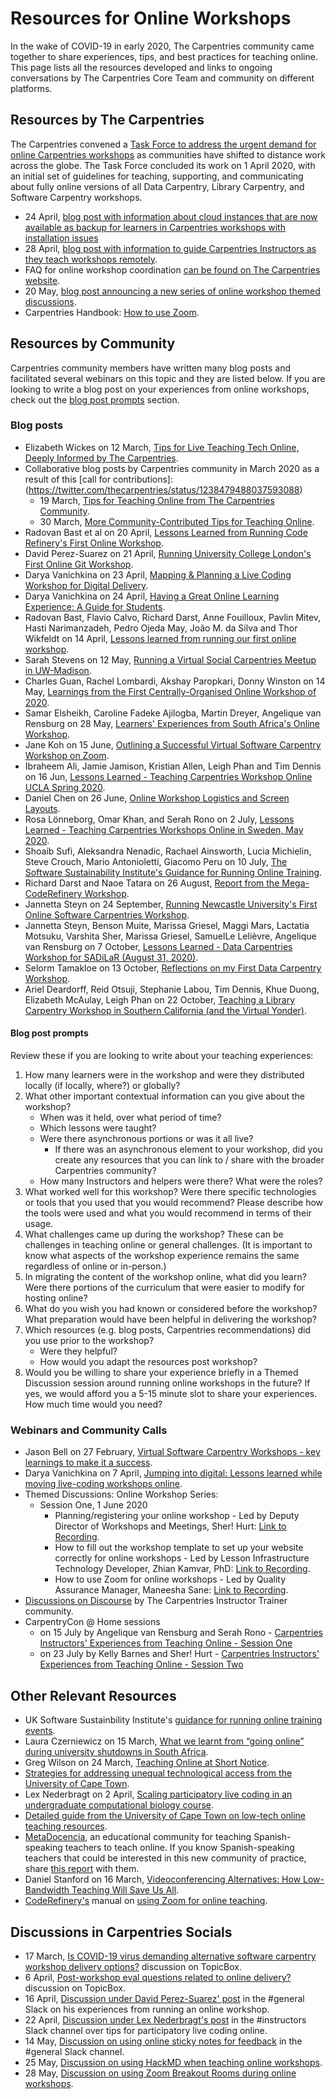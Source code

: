 # Resources for Online Workshops

In the wake of COVID-19 in early 2020, The Carpentries community came together to share experiences, tips, and best practices for teaching online. This page lists all the resources developed and links to ongoing conversations by The Carpentries Core Team and community on different platforms.

## Resources by The Carpentries

The Carpentries convened a [Task Force to address the urgent demand for online Carpentries workshops](https://github.com/carpentries/task-forces/blob/main/2020/COVID-19/COVID-19-charter.md) as communities have shifted to distance work across the globe. The Task Force concluded its work on 1 April 2020, with an initial set of guidelines for teaching, supporting, and communicating about fully online versions of all Data Carpentry, Library Carpentry, and Software Carpentry workshops.

- 24 April, [blog post with information about cloud instances that are now available as backup for learners in Carpentries workshops with installation issues](https://carpentries.org/blog/2020/04/scaffolds/)
- 28 April, [blog post with information to guide Carpentries Instructors as they teach workshops remotely](https://carpentries.org/blog/2020/04/instructor-updates-for-online-workshops/).
- FAQ for online workshop coordination [can be found on The Carpentries website](https://carpentries.org/workshops/workshops-faq/#online-workshops).
- 20 May, [blog post announcing a new series of online workshop themed discussions](https://carpentries.org/blog/2020/05/online-workshop-themed-discussions/).
- Carpentries Handbook: [How to use Zoom](/resources/communications/zoom_rooms.md).

## Resources by Community

Carpentries community members have written many blog posts and facilitated several webinars on this topic and they are listed below. If you are looking to write a blog post on your experiences from online workshops, check out the [blog post prompts](#blog-post-prompts) section.  

### Blog posts

- Elizabeth Wickes on 12 March, [Tips for Live Teaching Tech Online, Deeply Informed by The Carpentries](https://elizabethwickes.com/2020/03/12/tips-for-live-teaching-tech-online-deeply-informed-by-the-carpentries/).
- Collaborative blog posts by Carpentries community in March 2020 as a result of this [call for contributions]:(https://twitter.com/thecarpentries/status/1238479488037593088)
  - 19 March, [Tips for Teaching Online from The Carpentries Community](https://carpentries.org/blog/2020/03/tips-for-teaching-online/).
  - 30 March, [More Community-Contributed Tips for Teaching Online](https://carpentries.org/blog/2020/03/more-tips-teaching-online/).
- Radovan Bast et al on 20 April, [Lessons Learned from Running Code Refinery's First Online Workshop](https://carpentries.org/blog/2020/04/coderefinery-first-online-workshop/).
- David Perez-Suarez on 21 April, [Running University College London's First Online Git Workshop](https://carpentries.org/blog/2020/04/ucl-first-online-git-workshop/).
- Darya Vanichkina on 23 April, [Mapping & Planning a Live Coding Workshop for Digital Delivery](https://carpentries.org/blog/2020/04/plan-map-live-coding-workshop/).
- Darya Vanichkina on 24 April, [Having a Great Online Learning Experience: A Guide for Students](https://carpentries.org/blog/2020/04/great-online-learning-student/).
- Radovan Bast, Flavio Calvo, Richard Darst, Anne Fouilloux, Pavlin Mitev, Hasti Narimanzadeh, Pedro Ojeda May, João M. da Silva and Thor Wikfeldt on 14 April, [Lessons learned from running our first online workshop](https://coderefinery.org/blog/2020/04/14/first-online-workshop/).
- Sarah Stevens on 12 May, [Running a Virtual Social Carpentries Meetup in UW-Madison](https://carpentries.org/blog/2020/05/virtual-carpentries-social-meetup/).
- Charles Guan, Rachel Lombardi, Akshay Paropkari, Donny Winston on 14 May, [Learnings from the First Centrally-Organised Online Workshop of 2020](https://carpentries.org/blog/2020/05/centrally-organised-workshop-learnings/).
- Samar Elsheikh, Caroline Fadeke Ajilogba, Martin Dreyer, Angelique van Rensburg on 28 May, [Learners' Experiences from South Africa's Online Workshop](https://carpentries.org/blog/2020/05/south-africa-online-workshop/).
- Jane Koh on 15 June, [Outlining a Successful Virtual Software Carpentry Workshop on Zoom](https://carpentries.org/blog/2020/06/virtual-software-carpentry-workshop/).
- Ibraheem Ali, Jamie Jamison, Kristian Allen, Leigh Phan and Tim Dennis on 16 Jun, [Lessons Learned - Teaching Carpentries Workshop Online UCLA Spring 2020](https://carpentries.org/blog/2020/06/ucla-online-workshop/).
- Daniel Chen on 26 June, [Online Workshop Logistics and Screen Layouts](https://carpentries.org/blog/2020/06/online-workshop-logistics-and_screen-layouts/).
- Rosa Lönneborg, Omar Khan, and Serah Rono on 2 July, [Lessons Learned - Teaching Carpentries Workshops Online in Sweden, May 2020](https://carpentries.org/blog/2020/07/stockholm-online-workshop/).
- Shoaib Sufi, Aleksandra Nenadic, Rachael Ainsworth, Lucia Michielin, Steve Crouch, Mario Antonioletti, Giacomo Peru on 10 July, [The Software Sustainability Institute's Guidance for Running Online Training](https://carpentries.org/blog/2020/07/software-sustainability-institute-online-training-guidance/).
- Richard Darst and Naoe Tatara on 26 August, [Report from the Mega-CodeRefinery Workshop](https://carpentries.org/blog/2020/08/report-from-the-mega-coderefinery-workshop/).
- Jannetta Steyn on 24 September, [Running Newcastle University's First Online Software Carpentries Workshop](https://carpentries.org/blog/2020/09/newcastle-first-online-swc-workshop/).
- Jannetta Steyn, Benson Muite, Marissa Griesel, Maggi Mars, Lactatia Motsuku, Varshita Sher, Marissa Griesel, SamuelLe Lelièvre, Angelique van Rensburg on 7 October, [Lessons Learned - Data Carpentries Workshop for SADiLaR (August 31, 2020)](https://carpentries.org/blog/2020/10/lessons-learned-dcw-for-sadilar-august/).
- Selorm Tamakloe on 13 October, [Reflections on my First Data Carpentry Workshop](https://carpentries.org/blog/2020/10/reflections-on-my-first-data-carpentry-workshop/).
- Ariel Deardorff, Reid Otsuji, Stephanie Labou, Tim Dennis, Khue Duong, Elizabeth McAulay, Leigh Phan on 22 October, [Teaching a Library Carpentry Workshop in Southern California (and the Virtual Yonder)](https://carpentries.org/blog/2020/10/teaching-a-library-carpentry-workshop-in-southern-california/).
 
#### Blog post prompts
 
Review these if you are looking to write about your teaching experiences: 

1. How many learners were in the workshop and were they distributed locally (if locally, where?) or globally?
2. What other important contextual information can you give about the workshop?
    - When was it held, over what period of time? 
    - Which lessons were taught?
    - Were there asynchronous portions or was it all live?
       * If there was an asynchronous element to your workshop, did you create any resources that you can link to / share with the broader Carpentries community?
    - How many Instructors and helpers were there? What were the roles?
3. What worked well for this workshop? Were there specific technologies or tools that you used that you would recommend? Please describe how the tools were used and what you would recommend in terms of their usage.
4. What challenges came up during the workshop? These can be challenges in teaching online or general challenges. (It is important to know what aspects of the workshop experience remains the same regardless of online or in-person.)
5. In migrating the content of the workshop online, what did you learn? Were there portions of the curriculum that were easier to modify for hosting online?
6. What do you wish you had known or considered before the workshop? What preparation would have been helpful in delivering the workshop?
7. Which resources (e.g. blog posts, Carpentries recommendations) did you use prior to the workshop?
    - Were they helpful?
    - How would you adapt the resources post workshop?
8. Would you be willing to share your experience briefly in a Themed Discussion session around running online workshops in the future? If yes, we would afford you a 5-15 minute slot to share your experiences. How much time would you need?


### Webinars and Community Calls 

- Jason Bell on 27 February, [Virtual Software Carpentry Workshops - key learnings to make it a success](https://youtu.be/MzsJyOkxqv8).
- Darya Vanichkina on 7 April, [Jumping into digital: Lessons learned while moving live-coding workshops online](https://youtu.be/w0DHye2M1IM).
- Themed Discussions: Online Workshop Series:
  - Session One, 1 June 2020
    - Planning/registering your online workshop - Led by Deputy Director of Workshops and Meetings, Sher! Hurt: [Link to Recording](https://youtu.be/Ml1AGYD0x1o?t=5).
    - How to fill out the workshop template to set up your website correctly for online workshops - Led by Lesson Infrastructure Technology Developer, Zhian Kamvar, PhD: [Link to Recording](https://youtu.be/Ml1AGYD0x1o?t=929).
    - How to use Zoom for online workshops - Led by Quality Assurance Manager, Maneesha Sane: [Link to Recording](https://youtu.be/Ml1AGYD0x1o?t=1461).
- [Discussions on Discourse](https://forum.carpentries.org/) by The Carpentries Instructor Trainer community.
- CarpentryCon @ Home sessions 
  - on 15 July by Angelique van Rensburg and Serah Rono - [Carpentries Instructors' Experiences from Teaching Online - Session One](https://youtu.be/vNIyz__WiM8)
  - on 23 July by Kelly Barnes and Sher! Hurt - [Carpentries Instructors' Experiences from Teaching Online - Session Two](https://youtu.be/STA9DQF5J3E)

## Other Relevant Resources

- UK Software Sustainbility Institute's [guidance for running online training events](https://carpentries.org/blog/2020/07/software-sustainability-institute-online-training-guidance/).
- Laura Czerniewicz on 15 March, [What we learnt from “going online” during university shutdowns in South Africa](https://philonedtech.com/what-we-learnt-from-going-online-during-university-shutdowns-in-south-africa/).
- Greg Wilson on 24 March, [Teaching Online at Short Notice](https://resources.rstudio.com/webinars/teaching-online-at-short-notice).
- [Strategies for addressing unequal technological access from the University of Cape Town](https://docs.google.com/document/d/1541zKh3UCtVKAkdITkYHWu4GXVW1lGWEdWFE-I8PeXk/edit?usp=sharing).
- Lex Nederbragt on 2 April, [Scaling participatory live coding in an undergraduate computational biology course](https://lexnederbragt.com/blog/2020-04-02-scaling-live-coding).
- [Detailed guide from the University of Cape Town on low-tech online teaching resources](https://docs.google.com/document/d/1zPN7XUitOCw75FW6UeqrYAcWl41UqgKoZ_HRoYTKFZI/edit).
- [MetaDocencia](https://metadocencia.netlify.app/en/post/cumple_mes/), an educational community for teaching Spanish-speaking teachers to teach online. If you know Spanish-speaking teachers that could be interested in this new community of practice, share [this report](https://metadocencia.netlify.app/post/cumple_mes/) with them.
- Daniel Stanford on 16 March, [Videoconferencing Alternatives: How Low-Bandwidth Teaching Will Save Us All](https://www.iddblog.org/videoconferencing-alternatives-how-low-bandwidth-teaching-will-save-us-all/).
- [CodeRefinery's](https://coderefinery.org) manual on [using Zoom for online teaching](https://github.com/coderefinery/manuals/blob/master/zoom-mechanics.md).



## Discussions in Carpentries Socials

- 17 March, [Is COVID-19 virus demanding alternative software carpentry workshop delivery options?](https://carpentries.topicbox.com/groups/discuss/Tbc9cd93eb778c88f-M2d6f00dfbc11c39d45c4f734/discuss-re-is-covid-19-virus-demanding-alternative-software-carpentry-workshop-delivery-options) discussion on TopicBox.
- 6 April, [Post-workshop eval questions related to online delivery?](https://carpentries.topicbox.com/groups/discuss/Te89ac5e6b2f4c3b6-M79691c07b99dc8a455597c88/post-workshop-eval-questions-related-to-online-delivery) discussion on TopicBox.
- 16 April, [Discussion under David Perez-Suarez' post](https://carpentries.slack.com/archives/C03LE48AY/p1587034437098200) in the #general Slack on his experiences from running an online workshop.
- 22 April, [Discussion under Lex Nederbragt's post](https://carpentries.slack.com/archives/C08BVNU00/p1587540700017100) in the #instructors Slack channel over tips for participatory live coding online.
- 14 May, [Discussion on using online sticky notes for feedback](https://carpentries.slack.com/archives/C03LE48AY/p1589424702251700?thread_ts=1589418680.251000&cid=C03LE48AY) in the #general Slack channel. 
- 25 May, [Discussion on using HackMD when teaching online workshops](https://carpentries.slack.com/archives/C08BVNU00/p1590393408057100).
- 28 May, [Discussion on using Zoom Breakout Rooms during online workshops](https://carpentries.slack.com/archives/C08BVNU00/p1590647888066700).


